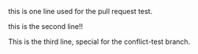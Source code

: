 this is one line used for the pull request test.


this is the second line!!

This is the third line, special for the conflict-test branch.